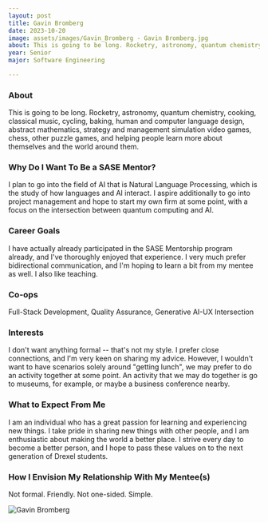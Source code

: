 ```yaml
---
layout: post
title: Gavin Bromberg 
date: 2023-10-20
image: assets/images/Gavin_Bromberg - Gavin Bromberg.jpg
about: This is going to be long. Rocketry, astronomy, quantum chemistry, cooking, classical music, cycling, baking, human and computer language design, abstract mathematics, strategy and management simulation video games, chess, other puzzle games, and helping people learn more about themselves and the world around them.
year: Senior
major: Software Engineering

---
```


### About

This is going to be long. Rocketry, astronomy, quantum chemistry, cooking, classical music, cycling, baking, human and computer language design, abstract mathematics, strategy and management simulation video games, chess, other puzzle games, and helping people learn more about themselves and the world around them.

### Why Do I Want To Be a SASE Mentor?

I plan to go into the field of AI that is Natural Language Processing, which is the study of how languages and AI interact. I aspire additionally to go into project management and hope to start my own firm at some point, with a focus on the intersection between quantum computing and AI.

### Career Goals

I have actually already participated in the SASE Mentorship program already, and I've thoroughly enjoyed that experience. I very much prefer bidirectional communication, and I'm hoping to learn a bit from my mentee as well. I also like teaching.

### Co-ops

Full-Stack Development, Quality Assurance, Generative AI-UX Intersection

### Interests

I don't want anything formal -- that's not my style. I prefer close connections, and I'm very keen on sharing my advice. However, I wouldn't want to have scenarios solely around "getting lunch", we may prefer to do an activity together at some point. An activity that we may do together is go to museums, for example, or maybe a business conference nearby.

### What to Expect From Me

I am an individual who has a great passion for learning and experiencing new things. I take pride in sharing new things with other people, and I am enthusiastic about making the world a better place. I strive every day to become a better person, and I hope to pass these values on to the next generation of Drexel students.

### How I Envision My Relationship With My Mentee(s) 

Not formal. Friendly. Not one-sided. Simple.

<div class="text-center my-5">
    <img src="https://sase-drexel.github.io/mentorship-2023/assets/images/Gavin_Bromberg - Gavin Bromberg.jpg" alt="Gavin Bromberg" class="rounded post-img" />
</div>
